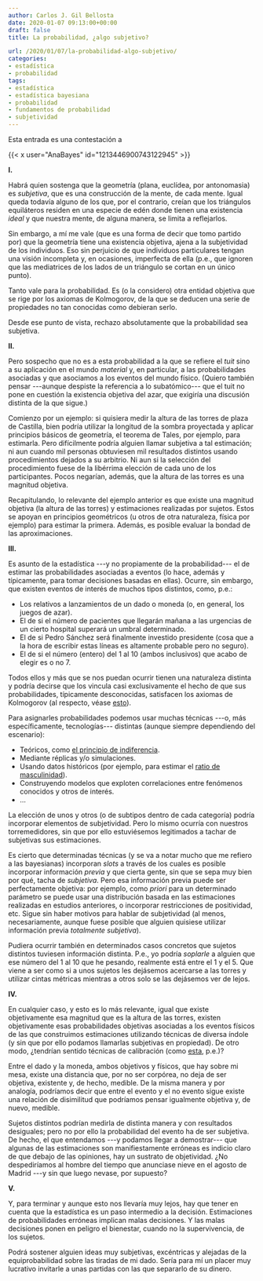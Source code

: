 ```yaml
---
author: Carlos J. Gil Bellosta
date: 2020-01-07 09:13:00+00:00
draft: false
title: La probabilidad, ¿algo subjetivo?

url: /2020/01/07/la-probabilidad-algo-subjetivo/
categories:
- estadística
- probabilidad
tags:
- estadística
- estadística bayesiana
- probabilidad
- fundamentos de probabilidad
- subjetividad
---
```


Esta entrada es una contestación a

{{< x user="AnaBayes" id="1213446900743122945" >}}

**I.**

Habrá quien sostenga que la geometría (plana, euclídea, por antonomasia) es _subjetiva_, que es una construcción de la mente, de cada mente. Igual queda todavía alguno de los que, por el contrario, creían que los triángulos equiláteros residen en una especie de edén donde tienen una existencia _ideal_ y que nuestra mente, de alguna manera, se limita a reflejarlos.

Sin embargo, a mí me vale (que es una forma de decir que tomo partido por) que la geometría tiene una existencia objetiva, ajena a la subjetividad de los individuos. Eso sin perjuicio de que individuos particulares tengan una visión incompleta y, en ocasiones, imperfecta de ella (p.e., que ignoren que las mediatrices de los lados de un triángulo se cortan en un único punto).

Tanto vale para la probabilidad. Es (o la considero) otra entidad objetiva que se rige por los axiomas de Kolmogorov, de la que se deducen una serie de propiedades no tan conocidas como debieran serlo.

Desde ese punto de vista, rechazo absolutamente que la probabilidad sea subjetiva.

**II.**

Pero sospecho que no es a esta probabilidad a la que se refiere el _tuit_ sino a su aplicación en el mundo _material_ y, en particular, a las probabilidades asociadas y que asociamos a los eventos del mundo físico. (Quiero también pensar ---aunque despiste la referencia a lo subatómico--- que el tuit no pone en cuestión la existencia objetiva del azar, que exigiría una discusión distinta de la que sigue.)

Comienzo por un ejemplo: si quisiera medir la altura de las torres de plaza de Castilla, bien podría utilizar la longitud de la sombra proyectada y aplicar principios básicos de geometría, el teorema de Tales, por ejemplo, para estimarla. Pero difícilmente podría alguien llamar subjetiva a tal estimación; ni aun cuando mil personas obtuviesen mil resultados distintos usando procedimientos dejados a su arbitrio. Ni aun si la selección del procedimiento fuese de la libérrima elección de cada uno de los participantes. Pocos negarían, además, que la altura de las torres es una magnitud objetiva.

Recapitulando, lo relevante del ejemplo anterior es que existe una magnitud objetiva (la altura de las torres) y estimaciones realizadas por sujetos. Estos se apoyan en principios geométricos (u otros de otra naturaleza, física por ejemplo) para estimar la primera. Además, es posible evaluar la bondad de las aproximaciones.

**III.**

Es asunto de la estadística ---y no propiamente de la probabilidad--- el de estimar las probabilidades asociadas a eventos (lo hace, además y típicamente, para tomar decisiones basadas en ellas). Ocurre, sin embargo, que existen eventos de interés de muchos tipos distintos, como, p.e.:

* Los relativos a lanzamientos de un dado o moneda (o, en general, los juegos de azar).
* El de si el número de pacientes que llegarán mañana a las urgencias de un cierto hospital superará un umbral determinado.
* El de si Pedro Sánchez será finalmente investido presidente (cosa que a la hora de escribir estas líneas es altamente probable pero no seguro).
* El de si el número (entero) del 1 al 10 (ambos inclusivos) que acabo de elegir es o no 7.

Todos ellos y más que se nos puedan ocurrir tienen una naturaleza distinta y podría decirse que los vincula casi exclusivamente el hecho de que sus probabilidades, típicamente desconocidas, satisfacen los axiomas de Kolmogorov (al respecto, véase [esto](https://statmodeling.stat.columbia.edu/2018/12/26/what-is-probability/)).

Para asignarles probabilidades podemos usar muchas técnicas ---o, más específicamente, tecnologías--- distintas (aunque siempre dependiendo del escenario):

* Teóricos, como [el principio de indiferencia](https://en.wikipedia.org/wiki/Principle_of_indifference).
* Mediante réplicas y/o simulaciones.
* Usando datos históricos (por ejemplo, para estimar el [ratio de masculinidad](https://es.wikipedia.org/wiki/%C3%8Dndice_de_masculinidad)).
* Construyendo modelos que exploten correlaciones entre fenómenos conocidos y otros de interés.
* ...

La elección de unos y otros (o de subtipos dentro de cada categoría) podría incorporar elementos de subjetividad. Pero lo mismo ocurría con nuestros torremedidores, sin que por ello estuviésemos legitimados a tachar de subjetivas sus estimaciones.

Es cierto que determinadas técnicas (y se va a notar mucho que me refiero a las bayesianas) incorporan _slots_ a través de los cuales es posible incorporar información _previa_ y que cierta gente, sin que se sepa muy bien por qué, tacha de _subjetiva_. Pero esa información previa puede ser perfectamente objetiva: por ejemplo, como _priori_ para un determinado parámetro se puede usar una distribución basada en las estimaciones realizadas en estudios anteriores, o incorporar restricciones de positividad, etc. Sigue sin haber motivos para hablar de subjetividad (al menos, necesariamente, aunque fuese posible que alguien quisiese utilizar información previa _totalmente subjetiva_).

Pudiera ocurrir también en determinados casos concretos que sujetos distintos tuviesen información distinta. P.e., yo podría _soplarle_ a alguien que ese número del 1 al 10 que he pesando, realmente está entre el 1 y el 5. Que viene a ser como si a unos sujetos les dejásemos acercarse a las torres y utilizar cintas métricas mientras a otros solo se las dejásemos ver de lejos.

**IV.**

En cualquier caso, y esto es lo más relevante, igual que existe objetivamente esa magnitud que es la altura de las torres, existen objetivamente esas probabilidades objetivas asociadas a los eventos físicos de las que construimos estimaciones utilizando técnicas de diversa índole (y sin que por ello podamos llamarlas subjetivas en propiedad). De otro modo, ¿tendrían sentido técnicas de calibración (como [esta](https://en.wikipedia.org/wiki/Brier_score), p.e.)?

Entre el dado y la moneda, ambos objetivos y físicos, que hay sobre mi mesa, existe una distancia que, por no ser corpórea, no deja de ser objetiva, existente y, de hecho, medible. De la misma manera y por analogía, podríamos decir que entre el evento y el no evento sigue existe una relación de disimilitud que podríamos pensar igualmente objetiva y, de nuevo, medible.

Sujetos distintos podrían medirla de distinta manera y con resultados desiguales; pero no por ello la probabilidad del evento ha de ser subjetiva. De hecho, el que entendamos ---y podamos llegar a demostrar--- que algunas de las estimaciones son manifiestamente erróneas es indicio claro de que debajo de las opiniones, hay un sustrato de objetividad. ¿No despediríamos al hombre del tiempo que anunciase nieve en el agosto de Madrid ---y sin que luego nevase, por supuesto?

**V.**

Y, para terminar y aunque esto nos llevaría muy lejos, hay que tener en cuenta que la estadística es un paso intermedio a la decisión. Estimaciones de probabilidades erróneas implican malas decisiones. Y las malas decisiones ponen en peligro el bienestar, cuando no la supervivencia, de los sujetos.

Podrá sostener alguien ideas muy subjetivas, excéntricas y alejadas de la equiprobabilidad sobre las tiradas de mi dado. Sería para mí un placer muy lucrativo invitarle a unas partidas con las que separarlo de su dinero.
